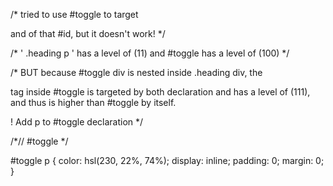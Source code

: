 /* tried to use #toggle to
target <p> and <btn> of that #id,
but it doesn't work! */

/* ' .heading p ' has a level of (11)
and #toggle has a level of (100) */

/* BUT because #toggle div is nested inside .heading div,
the <p> tag inside #toggle is targeted
by both declaration and has a level of (111),
and thus is higher than #toggle by itself.

! Add p to #toggle declaration */

/*// #toggle */

#toggle p {
	color: hsl(230, 22%, 74%);
	display: inline;
	padding: 0;
	margin: 0;
}

